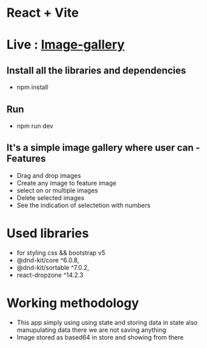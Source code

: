 # React + Vite

# Live : [Image-gallery](https://image-gallery-oll.vercel.app/) 

## Install all the libraries and dependencies 
* npm install

## Run 
* npm run dev

## It's a simple image gallery where user can - Features
* Drag and drop images
* Create any image to feature image
* select on or multiple images
* Delete selected images
* See the indication of selectetion with numbers

# Used libraries
* for styling css && bootstrap v5
* @dnd-kit/core ^6.0.8,
* @dnd-kit/sortable ^7.0.2,
* react-dropzone ^14.2.3

# Working methodology
* This app simply using using state and storing data in state also manupulating data there we are not saving anything
* Image stored as based64 in store and showing from there
